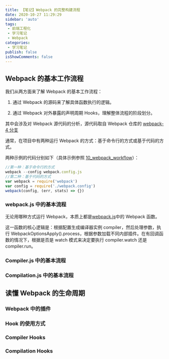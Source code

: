 ```yaml
---
title: 【笔记】Webpack 的完整构建流程
date: 2020-10-27 11:29:29
sidebar: 'auto'
tags:
 - 前端工程化
 - 学习笔记
 - Webpack
categories:
 - 学习笔记
publish: false 
isShowComments: false
---
```


## Webpack 的基本工作流程

我们从两方面来了解 Webpack 的基本工作流程：

1. 通过 Webpack 的源码来了解具体函数执行的逻辑。

2. 通过 Webpack 对外暴露的声明周期 Hooks，理解整体流程的阶段划分。

其中会涉及对 Webpack 源代码的分析，源代码取自 Webpack 仓库的 [webpack-4 分支](https://github.com/webpack/webpack/tree/webpack-4)

通常，在项目中有两种运行 Webpack 的方式：基于命令行的方式或基于代码的方式。

两种示例的代码分别如下（具体示例参照 [10_webpack_workflow](https://github.com/fe-efficiency/lessons_fe_efficiency/tree/master/10_webpack_workflow)）：

```js
//第一种：基于命令行的方式
webpack --config webpack.config.js
//第二种：基于代码的方式
var webpack = require('webpack')
var config = require('./webpack.config')
webpack(config, (err, stats) => {})
```

### webpack.js 中的基本流程

无论用哪种方式运行 Webpack，本质上都是[webpack.js](https://github.com/webpack/webpack/blob/webpack-4/lib/webpack.js)中的 Webpack 函数。

这一函数的核心逻辑是：根据配置生成编译器实例 compiler，然后处理参数，执行 WebpackOptionsApply().process，根据参数加载不同内部插件。在有回调函数的情况下，根据是否是 watch 模式来决定要执行 compiler.watch 还是 compiler.run。


### Compiler.js 中的基本流程

### Compilation.js 中的基本流程

## 读懂 Webpack 的生命周期

### Webpack 中的插件

### Hook 的使用方式

### Compiler Hooks

### Compilation Hooks